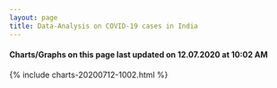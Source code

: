 ```yaml
---
layout: page
title: Data-Analysis on COVID-19 cases in India
---
```

#### Charts/Graphs on this page last updated on 12.07.2020 at 10:02 AM
{% include charts-20200712-1002.html %}